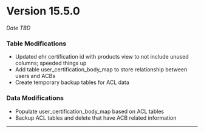 
# Version 15.5.0
_Date TBD_

### Table Modifications
* Updated ehr certification id with products view to not include unused columns; speeded things up 
* Add table user_certification_body_map to store relationship between users and ACBs
* Create temporary backup tables for ACL data

### Data Modifications
* Populate user_certification_body_map based on ACL tables
* Backup ACL tables and delete that have ACB related information

---
